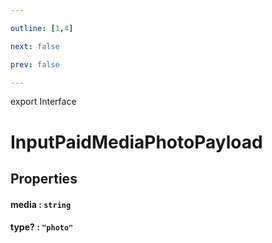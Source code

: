 ```yaml
---

outline: [1,4]

next: false

prev: false

---
```


export Interface
# InputPaidMediaPhotoPayload

## Properties

#### media : `string`

#### type? : `"photo"`
